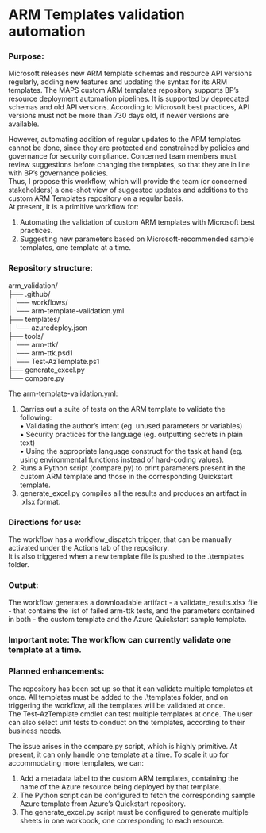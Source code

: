 # ARM Templates validation automation  
  
### Purpose:  
Microsoft releases new ARM template schemas and resource API versions regularly, adding new features and updating the syntax for its ARM templates. 
The MAPS custom ARM templates repository supports BP’s resource deployment automation pipelines. It is supported by deprecated schemas and old API versions. According to Microsoft best practices, API versions must not be more than 730 days old, if newer versions are available.  
  
However, automating addition of regular updates to the ARM templates cannot be done, since they are protected and constrained by policies and governance for security compliance. Concerned team members must review suggestions before changing the templates, so that they are in line with BP’s governance policies.  
Thus, I propose this workflow, which will provide the team (or concerned stakeholders) a one-shot view of suggested updates and additions to the custom ARM Templates repository on a regular basis.  
At present, it is a primitive workflow for:  
1. Automating the validation of custom ARM templates with Microsoft best practices.  
2. Suggesting new parameters based on Microsoft-recommended sample templates, one template at a time.  
   
### Repository structure:  
arm_validation/  
├── .github/  
│   └── workflows/  
│       └── arm-template-validation.yml  
├── templates/  
│   └── azuredeploy.json  
├── tools/  
│   └── arm-ttk/  
│       └── arm-ttk.psd1  
│       └── Test-AzTemplate.ps1  
├── generate_excel.py  
└── compare.py  
  
The arm-template-validation.yml:  
1.	Carries out a suite of tests on the ARM template to validate the following:  
•	Validating the author’s intent (eg. unused parameters or variables)  
•	Security practices for the language (eg. outputting secrets in plain text)  
•	Using the appropriate language construct for the task at hand (eg. using environmental functions instead of hard-coding values).   
2.	 Runs a Python script (compare.py) to print parameters present in the custom ARM template and those in the corresponding Quickstart template.  
3.	 generate_excel.py compiles all the results and produces an artifact in .xlsx format.  
  
### Directions for use:  
The workflow has a workflow_dispatch trigger, that can be manually activated under the Actions tab of the repository.  
It is also triggered when a new template file is pushed to the .\templates folder.  
   
### Output:   
The workflow generates a downloadable artifact - a validate_results.xlsx file - that contains the list of failed arm-ttk tests, and the parameters contained in both - the custom template and the Azure Quickstart sample template.  
  
### Important note: The workflow can currently validate one template at a time.   
  
  
### Planned enhancements:  
The repository has been set up so that it can validate multiple templates at once. All templates must be added to the .\templates folder, and on triggering the workflow, all the templates will be validated at once.  
The Test-AzTemplate cmdlet can test multiple templates at once. The user can also select unit tests to conduct on the templates, according to their business needs.  
  
The issue arises in the compare.py script, which is highly primitive. At present, it can only handle one template at a time. To scale it up for accommodating more templates, we can:  
1.	Add a metadata label to the custom ARM templates, containing the name of the Azure resource being deployed by that template.  
2.	The Python script can be configured to fetch the corresponding sample Azure template from Azure’s Quickstart repository.  
3.	The generate_excel.py script must be configured to generate multiple sheets in one workbook, one corresponding to each resource.  
  

